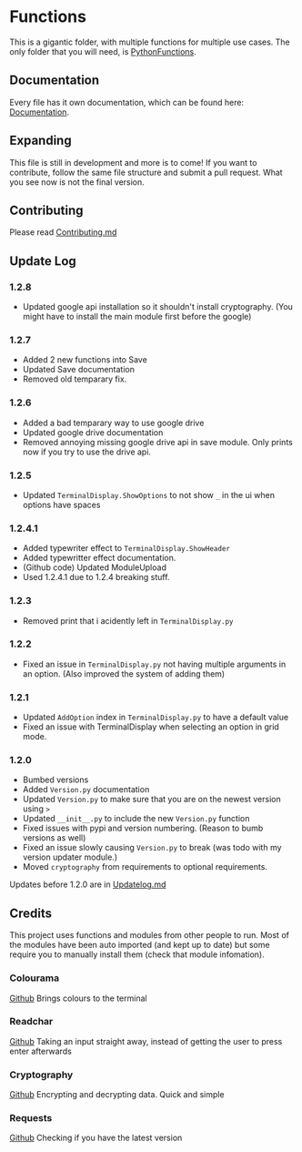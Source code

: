 # Functions

This is a gigantic folder, with multiple functions for multiple use cases. The only folder that you will need, is [PythonFunctions](./src/PythonFunctions/).

## Documentation

Every file has it own documentation, which can be found here: [Documentation](https://python-functions.readthedocs.io/en/latest/).

## Expanding

This file is still in development and more is to come! If you want to contribute, follow the same file structure and submit a pull request.
What you see now is not the final version.

## Contributing

Please read [Contributing.md](Contribution.md)

## Update Log

### 1.2.8

- Updated google api installation so it shouldn't install cryptography. (You might have to install the main module first before the google)

### 1.2.7

- Added 2 new functions into Save
- Updated Save documentation
- Removed old temparary fix.

### 1.2.6

- Added a bad temparary way to use google drive
- Updated google drive documentation
- Removed annoying missing google drive api in save module. Only prints now if you try to use the drive api.

### 1.2.5

- Updated `TerminalDisplay.ShowOptions` to not show `_` in the ui when options have spaces

### 1.2.4.1

- Added typewriter effect to `TerminalDisplay.ShowHeader`
- Added typewritter effect documentation.
- (Github code) Updated ModuleUpload
- Used 1.2.4.1 due to 1.2.4 breaking stuff.

### 1.2.3

- Removed print that i acidently left in `TerminalDisplay.py`

### 1.2.2

- Fixed an issue in `TerminalDisplay.py` not having multiple arguments in an option. (Also improved the system of adding them)

### 1.2.1

- Updated `AddOption` index in `TerminalDisplay.py` to have a default value
- Fixed an issue with TerminalDisplay when selecting an option in grid mode.

### 1.2.0

- Bumbed versions
- Added `Version.py` documentation
- Updated `Version.py` to make sure that you are on the newest version using `>`
- Updated `__init__.py` to include the new `Version.py` function
- Fixed issues with pypi and version numbering. (Reason to bumb versions as well)
- Fixed an issue slowly causing `Version.py` to break (was todo with my version updater module.)
- Moved `cryptography` from requirements to optional requirements.

Updates before 1.2.0 are in [Updatelog.md](Updatelog.md)

## Credits

This project uses functions and modules from other people to run. Most of the modules have been auto imported (and kept up to date) but some require you to manually install them (check that module infomation).

### Colourama

[Github](https://github.com/tartley/colorama)
Brings colours to the terminal

### Readchar

[Github](https://github.com/magmax/python-readchar)
Taking an input straight away, instead of getting the user to press enter afterwards

### Cryptography

[Github](https://github.com/pyca/cryptography)
Encrypting and decrypting data. Quick and simple

### Requests

[Github](https://github.com/psf/requests)
Checking if you have the latest version
